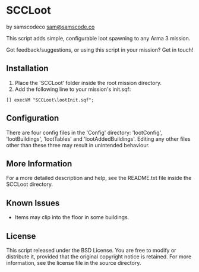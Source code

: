 # SCCLoot
by samscodeco <sam@samscode.co>

This script adds simple, configurable loot spawning to any Arma 3 mission.

Got feedback/suggestions, or using this script in your mission? Get in touch!

## Installation

1. Place the 'SCCLoot' folder inside the root mission directory.
2. Add the following line to your mission's init.sqf: 

```
[] execVM "SCCLoot\lootInit.sqf";
```

## Configuration

There are four config files in the 'Config' directory: 'lootConfig', 'lootBuildings', 'lootTables' and 'lootAddedBuildings'. Editing any other
files other than these three may result in unintended behaviour.

## More Information

For a more detailed description and help, see the README.txt file inside the SCCLoot directory.

## Known Issues
- Items may clip into the floor in some buildings.

## License

This script released under the BSD License. You are free to modify or distribute it, provided that the original copyright notice is retained.
For more information, see the license file in the source directory.